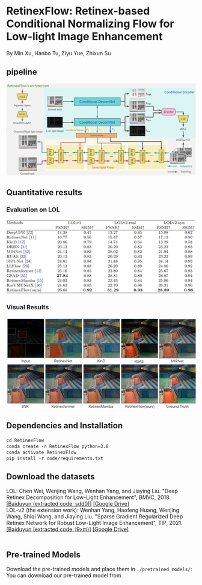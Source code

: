 # RetinexFlow: Retinex-based Conditional Normalizing Flow for Low-light Image Enhancement
By Min Xu, Hanbo Tu, Ziyu Yue, Zhixun Su
## pipeline
![Framework](images/framework.png)
## Quantitative results
### Evaluation on LOL
![Evaluation on LOL](images/experience_result.png)
### Visual Results
![Visual comparison with state-of-the-art low-light image enhancement methods on LOLv1 dataset and LOLv2 dataset.](images/visual_result.png)
## Dependencies and Installation
```
cd RetinexFlow
conda create -n RetinexFlow python=3.8
conda activate RetinexFlow
pip install -r code/requirements.txt
```
## Download the datasets
LOL: Chen Wei, Wenjing Wang, Wenhan Yang, and Jiaying Liu. "Deep Retinex Decomposition for Low-Light Enhancement", BMVC, 2018. [[Baiduyun (extracted code: sdd0)]](https://pan.baidu.com/s/1spt0kYU3OqsQSND-be4UaA) [[Google Drive]](https://drive.google.com/file/d/18bs_mAREhLipaM2qvhxs7u7ff2VSHet2/view?usp=sharing) <br>
LOL-v2 (the extension work): Wenhan Yang, Haofeng Huang, Wenjing Wang, Shiqi Wang, and Jiaying Liu. "Sparse Gradient Regularized Deep Retinex Network for Robust Low-Light Image Enhancement", TIP, 2021. [[Baiduyun (extracted code: l9xm)]](https://pan.baidu.com/s/1U9ePTfeLlnEbr5dtI1tm5g) [[Google Drive]](https://drive.google.com/file/d/1dzuLCk9_gE2bFF222n3-7GVUlSVHpMYC/view?usp=sharing) <br> <br>
## Pre-trained Models
Download the pre-trained models and place them in `./pretrained_models/`: You can download our pre-trained model from



